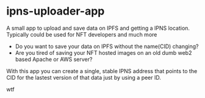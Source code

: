 # ipns-uploader-app

A small app to upload and save data on IPFS and getting a IPNS location. Typically could be used for NFT developers and much more

- Do you want to save your data on IPFS without the name(CID) changing?
- Are you tired of saving your NFT hosted images on an old dumb web2 based Apache or AWS server?

With this app you can create a single, stable IPNS address that points to the CID for the lastest version of that data just by using a peer ID.

wtf